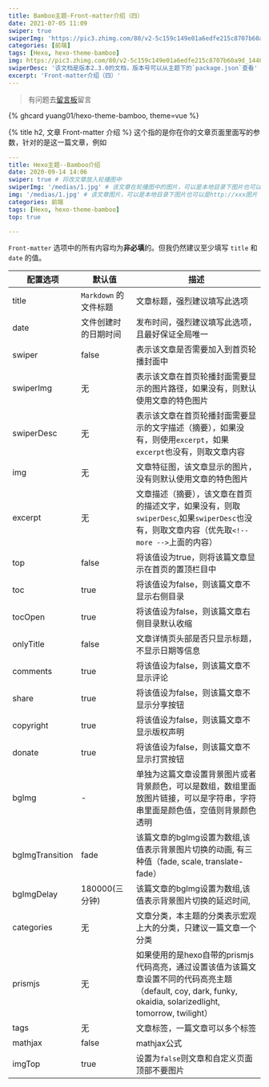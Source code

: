 ```yaml
---
title: Bamboo主题-Front-matter介绍（四）
date: 2021-07-05 11:09
swiper: true
swiperImg: 'https://pic3.zhimg.com/80/v2-5c159c149e01a6edfe215c8707b60a9d_1440w.jpg?source=1940ef5c'
categories: [前端]
tags: [Hexo, hexo-theme-bamboo]
img: https://pic3.zhimg.com/80/v2-5c159c149e01a6edfe215c8707b60a9d_1440w.jpg?source=1940ef5c
swiperDesc: '该文档是版本2.3.0的文档，版本号可以从主题下的`package.json`查看'
excerpt: 'Front-matter介绍（四）'
---
```


> 有问题去[留言板](/messageBoard)留言
<!-- 使用主题之前请先去github点个{% span large red, star %}。 -->
{% ghcard yuang01/hexo-theme-bamboo, theme=vue %}

{% title h2, 文章 Front-matter 介绍 %}
这个指的是你在你的文章页面里面写的参数，针对的是这一篇文章，例如
```yaml
---
title: Hexo主题--Bamboo介绍
date: 2020-09-14 14:06
swiper: true # 将改文章放入轮播图中
swiperImg: '/medias/1.jpg' # 该文章在轮播图中的图片，可以是本地目录下图片也可以是http://xxx图片
img: '/medias/1.jpg' # 该文章图片，可以是本地目录下图片也可以是http://xxx图片
categories: 前端
tags: [Hexo, hexo-theme-bamboo]
top: true

---
```
`Front-matter` 选项中的所有内容均为**非必填**的。但我仍然建议至少填写 `title` 和 `date` 的值。

| 配置选项   | 默认值                      | 描述                                                         |
| ---------- | --------------------------- | ------------------------------------------------------------ |
| title      | `Markdown` 的文件标题        | 文章标题，强烈建议填写此选项                                 |
| date       | 文件创建时的日期时间          | 发布时间，强烈建议填写此选项，且最好保证全局唯一  
| swiper     | false                       | 表示该文章是否需要加入到首页轮播封面中
| swiperImg  | 无                       | 表示该文章在首页轮播封面需要显示的图片路径，如果没有，则默认使用文章的特色图片
| swiperDesc  | 无                       | 表示该文章在首页轮播封面需要显示的文字描述（摘要），如果没有，则使用`excerpt`，如果`excerpt`也没有，则取文章内容
| img        | 无                          | 文章特征图，该文章显示的图片，没有则默认使用文章的特色图片
| excerpt        | 无                          | 文章描述（摘要），该文章在首页的描述文字，如果没有，则取`swiperDesc`,如果`swiperDesc`也没有，则取文章内容（优先取`<!-- more -->`上面的内容）
| top        | false                       | 将该值设为true，则将该篇文章显示在首页的置顶栏目中
| toc        | true                       | 将该值设为false，则该篇文章不显示右侧目录
| tocOpen    | true                       | 将该值设为false，则该篇文章右侧目录默认收缩 
| onlyTitle        | false                       | 文章详情页头部是否只显示标题，不显示日期等信息
| comments   | true                       | 将该值设为false，则该篇文章不显示评论 
| share   | true                       | 将该值设为false，则该篇文章不显示分享按钮
| copyright   | true                       | 将该值设为false，则该篇文章不显示版权声明
| donate   | true                       | 将该值设为false，则该篇文章不显示打赏按钮
| bgImg   | -                       | 单独为这篇文章设置背景图片或者背景颜色，可以是数组，数组里面放图片链接，可以是字符串，字符串里面是颜色值，空值则背景颜色透明 
| bgImgTransition   | fade        | 该篇文章的bgImg设置为数组,该值表示背景图片切换的动画, 有三种值（fade, scale, translate-fade）
| bgImgDelay   | 180000(三分钟)        | 该篇文章的bgImg设置为数组,该值表示背景图片切换的延迟时间, 
| categories | 无                          | 文章分类，本主题的分类表示宏观上大的分类，只建议一篇文章一个分类 | 
| prismjs | 无                          | 如果使用的是hexo自带的prismjs代码高亮，通过设置该值为该篇文章设置不同的代码高亮主题（default, coy, dark, funky, okaidia, solarizedlight, tomorrow, twilight） |
| tags       | 无                          | 文章标签，一篇文章可以多个标签  
| mathjax       | false                          | mathjax公式
| imgTop       | true                | 设置为`false`则文章和自定义页面顶部不要图片